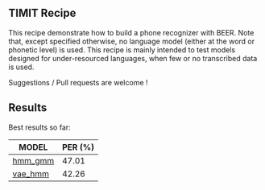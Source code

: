 TIMIT Recipe
-----------

This recipe demonstrate how to build a phone recognizer with BEER.
Note that, except specified otherwise, no language model (either
at the word or phonetic level) is used. This recipe is mainly
intended to test models designed for under-resourced languages, when
few or no transcribed data is used.

Suggestions / Pull requests are welcome !


Results
-------

Best results so far:

| MODEL                                              | PER (%)              |
|----------------------------------------------------|----------------------|
| [hmm_gmm](conf/hmm_gmm)                            | 47.01                |
| [vae_hmm](conf/vae_hmm)                            | 42.26                |
